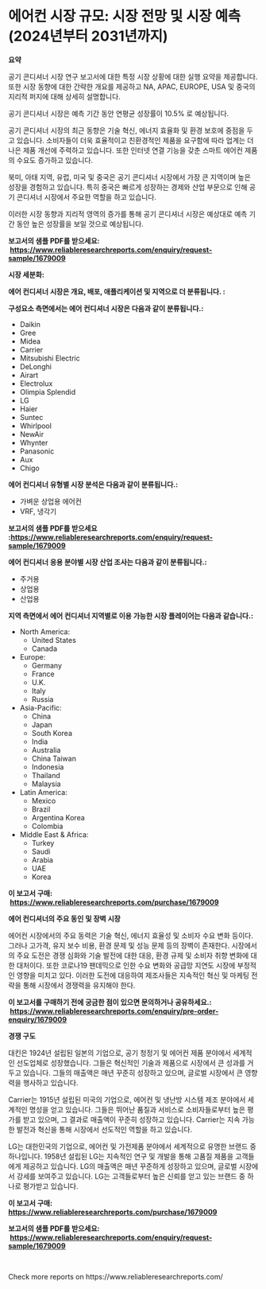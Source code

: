 <p><h1>에어컨 시장 규모: 시장 전망 및 시장 예측 (2024년부터 2031년까지)</h1></p><p><strong>요약</strong></p>
<p><p>공기 콘디셔너 시장 연구 보고서에 대한 특정 시장 상황에 대한 실행 요약을 제공합니다. 또한 시장 동향에 대한 간략한 개요를 제공하고 NA, APAC, EUROPE, USA 및 중국의 지리적 퍼지에 대해 상세히 설명합니다.</p><p>공기 콘디셔너 시장은 예측 기간 동안 연평균 성장률이 10.5% 로 예상됩니다.</p><p>공기 콘디셔너 시장의 최근 동향은 기술 혁신, 에너지 효율화 및 환경 보호에 중점을 두고 있습니다. 소비자들이 더욱 효율적이고 친환경적인 제품을 요구함에 따라 업계는 더 나은 제품 개선에 주력하고 있습니다. 또한 인터넷 연결 기능을 갖춘 스마트 에어컨 제품의 수요도 증가하고 있습니다.</p><p>북미, 아태 지역, 유럽, 미국 및 중국은 공기 콘디셔너 시장에서 가장 큰 지역이며 높은 성장을 경험하고 있습니다. 특히 중국은 빠르게 성장하는 경제와 산업 부문으로 인해 공기 콘디셔너 시장에서 주요한 역할을 하고 있습니다.</p><p>이러한 시장 동향과 지리적 영역의 증가를 통해 공기 콘디셔너 시장은 예상대로 예측 기간 동안 높은 성장률을 보일 것으로 예상됩니다.</p></p>
<p><strong>보고서의 샘플 PDF를 받으세요: &nbsp;<a href="https://www.reliableresearchreports.com/enquiry/request-sample/1679009">https://www.reliableresearchreports.com/enquiry/request-sample/1679009</a></strong></p>
<p><strong>시장 세분화:</strong></p>
<p><strong> 에어 컨디셔너 시장은 개요, 배포, 애플리케이션 및 지역으로 더 분류됩니다. :</strong></p>
<p><strong>구성요소 측면에서는 에어 컨디셔너 시장은 다음과 같이 분류됩니다.:</strong></p>
<p><ul><li>Daikin</li><li>Gree</li><li>Midea</li><li>Carrier</li><li>Mitsubishi Electric</li><li>DeLonghi</li><li>Airart</li><li>Electrolux</li><li>Olimpia Splendid</li><li>LG</li><li>Haier</li><li>Suntec</li><li>Whirlpool</li><li>NewAir</li><li>Whynter</li><li>Panasonic</li><li>Aux</li><li>Chigo</li></ul></p>
<p><strong> 에어 컨디셔너 유형별 시장 분석은 다음과 같이 분류됩니다.:</strong></p>
<p><ul><li>가벼운 상업용 에어컨</li><li>VRF, 냉각기</li></ul></p>
<p><strong>보고서의 샘플 PDF를 받으세요 :<a href="https://www.reliableresearchreports.com/enquiry/request-sample/1679009">https://www.reliableresearchreports.com/enquiry/request-sample/1679009</a></strong></p>
<p><strong> 에어 컨디셔너 응용 분야별 시장 산업 조사는 다음과 같이 분류됩니다.:</strong></p>
<p><ul><li>주거용</li><li>상업용</li><li>산업용</li></ul></p>
<p><strong>지역 측면에서 에어 컨디셔너 지역별로 이용 가능한 시장 플레이어는 다음과 같습니다.:</strong></p>
<p><ul>
    <li>
        North America:
        <ul>
            <li>United States</li>
            <li>Canada</li>
        </ul>
    </li>
    <li>
        Europe:
        <ul>
            <li>Germany</li>
            <li>France</li>
            <li>U.K.</li>
            <li>Italy</li>
            <li>Russia</li>
        </ul>
    </li>
    <li>
        Asia-Pacific:
        <ul>
            <li>China</li>
            <li>Japan</li>
            <li>South Korea</li>
            <li>India</li>
            <li>Australia</li>
            <li>China Taiwan</li>
            <li>Indonesia</li>
            <li>Thailand</li>
            <li>Malaysia</li>
        </ul>
    </li>
    <li>
        Latin America:
        <ul>
            <li>Mexico</li>
            <li>Brazil</li>
            <li>Argentina Korea</li>
            <li>Colombia</li>
        </ul>
    </li>
    <li>
        Middle East & Africa:
        <ul>
            <li>Turkey</li>
            <li>Saudi</li>
            <li>Arabia</li>
            <li>UAE</li>
            <li>Korea</li>
        </ul>
    </li>
    </ul></p>
<p><strong>이 보고서 구매: &nbsp;<a href="https://www.reliableresearchreports.com/purchase/1679009">https://www.reliableresearchreports.com/purchase/1679009</a></strong></p>
<p><strong>에어 컨디셔너의 주요 동인 및 장벽 시장</strong></p>
<p><p>에어컨 시장에서의 주요 동력은 기술 혁신, 에너지 효율성 및 소비자 수요 변화 등이다. 그러나 고가격, 유지 보수 비용, 환경 문제 및 성능 문제 등의 장벽이 존재한다. 시장에서의 주요 도전은 경쟁 심화와 기술 발전에 대한 대응, 환경 규제 및 소비자 취향 변화에 대한 대처이다. 또한 코로나19 팬데믹으로 인한 수요 변화와 공급망 지연도 시장에 부정적인 영향을 미치고 있다. 이러한 도전에 대응하여 제조사들은 지속적인 혁신 및 마케팅 전략을 통해 시장에서 경쟁력을 유지해야 한다.</p></p>
<p><strong>이 보고서를 구매하기 전에 궁금한 점이 있으면 문의하거나 공유하세요.: &nbsp;<a href="https://www.reliableresearchreports.com/enquiry/pre-order-enquiry/1679009">https://www.reliableresearchreports.com/enquiry/pre-order-enquiry/1679009</a></strong></p>
<p><strong>경쟁 구도</strong></p>
<p><p>대킨은 1924년 설립된 일본의 기업으로, 공기 청정기 및 에어컨 제품 분야에서 세계적인 선도업체로 성장했습니다. 그들은 혁신적인 기술과 제품으로 시장에서 큰 성과를 거두고 있습니다. 그들의 매출액은 매년 꾸준히 성장하고 있으며, 글로벌 시장에서 큰 영향력을 행사하고 있습니다.</p><p>Carrier는 1915년 설립된 미국의 기업으로, 에어컨 및 냉난방 시스템 제조 분야에서 세계적인 명성을 얻고 있습니다. 그들은 뛰어난 품질과 서비스로 소비자들로부터 높은 평가를 받고 있으며, 그 결과로 매출액이 꾸준히 성장하고 있습니다. Carrier는 지속 가능한 발전과 혁신을 통해 시장에서 선도적인 역할을 하고 있습니다.</p><p>LG는 대한민국의 기업으로, 에어컨 및 가전제품 분야에서 세계적으로 유명한 브랜드 중 하나입니다. 1958년 설립된 LG는 지속적인 연구 및 개발을 통해 고품질 제품을 고객들에게 제공하고 있습니다. LG의 매출액은 매년 꾸준하게 성장하고 있으며, 글로벌 시장에서 강세를 보여주고 있습니다. LG는 고객들로부터 높은 신뢰를 얻고 있는 브랜드 중 하나로 평가받고 있습니다.</p></p>
<p><strong>이 보고서 구매: &nbsp; <a href="https://www.reliableresearchreports.com/purchase/1679009">https://www.reliableresearchreports.com/purchase/1679009</a></strong></p>
<p><strong>보고서의 샘플 PDF를 받으세요: &nbsp;<a href="https://www.reliableresearchreports.com/enquiry/request-sample/1679009">https://www.reliableresearchreports.com/enquiry/request-sample/1679009</a></strong><strong></strong></p>
<p>&nbsp;</p>
<p>Check more reports on https://www.reliableresearchreports.com/</p>